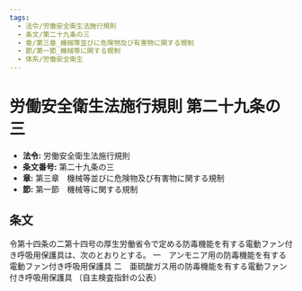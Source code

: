 ```yaml
---
tags:
  - 法令/労働安全衛生法施行規則
  - 条文/第二十九条の三
  - 章/第三章_機械等並びに危険物及び有害物に関する規制
  - 節/第一節_機械等に関する規制
  - 体系/労働安全衛生
---
```

# 労働安全衛生法施行規則 第二十九条の三

- **法令:** 労働安全衛生法施行規則
- **条文番号:** 第二十九条の三
- **章:** 第三章　機械等並びに危険物及び有害物に関する規制
- **節:** 第一節　機械等に関する規制

## 条文
令第十四条の二第十四号の厚生労働省令で定める防毒機能を有する電動ファン付き呼吸用保護具は、次のとおりとする。
一　アンモニア用の防毒機能を有する電動ファン付き呼吸用保護具
二　亜硫酸ガス用の防毒機能を有する電動ファン付き呼吸用保護具
（自主検査指針の公表）

